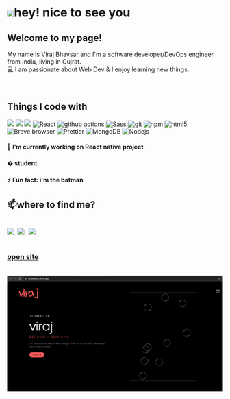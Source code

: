 <h1><img src="https://raw.githubusercontent.com/iampavangandhi/iampavangandhi/master/gifs/Hi.gif" width="30px">hey! nice to see you</h1>

##  Welcome to my page!
<p> My name is Viraj Bhavsar and I'm a software developer/DevOps engineer from India, living in Gujrat.</br>
💻  I am passionate about Web Dev & I enjoy learning new things. </p></br>

## Things I code with
<p>
 
 ![](https://img.shields.io/badge/Code-Python-informational?style=flat&logo=python&logoColor=white&color=2bbc8a)
![](https://img.shields.io/badge/Code-JavaScript-informational?style=flat&logo=javascript&logoColor=white&color=2bbc8a)
 ![](https://img.shields.io/badge/Tools-PostgreSQL-informational?style=flat&logo=postgresql&logoColor=white&color=2bbc8a)
 <img alt="React" src="https://img.shields.io/badge/-React-45b8d8?style=flat-square&logo=react&logoColor=white" />
  <img alt="github actions" src="https://img.shields.io/badge/-Github_Actions-2088FF?style=flat-square&logo=github-actions&logoColor=white" />
  <img alt="Sass" src="https://img.shields.io/badge/-Sass-CC6699?style=flat-square&logo=sass&logoColor=white" />
  <img alt="git" src="https://img.shields.io/badge/-Git-F05032?style=flat-square&logo=git&logoColor=white" />
  <img alt="npm" src="https://img.shields.io/badge/-NPM-CB3837?style=flat-square&logo=npm&logoColor=white" />
  <img alt="html5" src="https://img.shields.io/badge/-HTML5-E34F26?style=flat-square&logo=html5&logoColor=white" />
  <img alt="Brave browser" src="https://img.shields.io/badge/-Brave_Browser-FB542B?style=flat-square&logo=brave&logoColor=white" />
  <img alt="Prettier" src="https://img.shields.io/badge/-Prettier-F7B93E?style=flat-square&logo=prettier&logoColor=white" />
  <img alt="MongoDB" src="https://img.shields.io/badge/-MongoDB-13aa52?style=flat-square&logo=mongodb&logoColor=white" />
  <img alt="Nodejs" src="https://img.shields.io/badge/-Nodejs-43853d?style=flat-square&logo=Node.js&logoColor=white" />
 
</p>


#### 🔭 I’m currently working on React native project </br>
#### � student </br>
#### ⚡ Fun fact: i'm the batman </br>


## 📫where to find me?
</br>
<a href="http://www.linkedin.com/in/viraj-bhavsar" bgcolor="white">
  <img align="left" width="24px" src="https://cdn.jsdelivr.net/npm/simple-icons@v3/icons/linkedin.svg"  />
</a>
<a color="#fff" href="https://twitter.com/BhavsarViraj1">
  <img align="left" width="26px" src="https://cdn.jsdelivr.net/npm/simple-icons@v3/icons/twitter.svg" />
</a>
<a color="fff" href="mailto:viraj1234567898676@gmail.com">
  <img align="left" width="26px" src="https://cdn.jsdelivr.net/npm/simple-icons@v3/icons/gmail.svg" />
</a></br></br>
<h3><a href="https://virajbhavsar.netlify.app/">open site</a></h3></br>
<a href="https://virajbhavsar.netlify.app/"><img src="web.png" width="1000px"></a>
